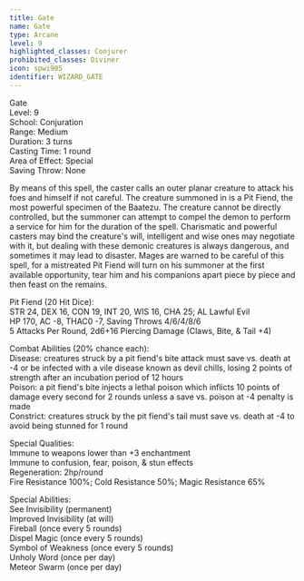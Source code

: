 ```yaml
---
title: Gate
name: Gate
type: Arcane
level: 9
highlighted_classes: Conjurer
prohibited_classes: Diviner
icon: spwi905
identifier: WIZARD_GATE
---
```

Gate  
Level: 9  
School: Conjuration  
Range: Medium  
Duration: 3 turns  
Casting Time: 1 round  
Area of Effect: Special  
Saving Throw: None  
  
By means of this spell, the caster calls an outer planar creature to attack his foes and himself if not careful. The creature summoned in is a Pit Fiend, the most powerful specimen of the Baatezu. The creature cannot be directly controlled, but the summoner can attempt to compel the demon to perform a service for him for the duration of the spell. Charismatic and powerful casters may bind the creature's will, intelligent and wise ones may negotiate with it, but dealing with these demonic creatures is always dangerous, and sometimes it may lead to disaster. Mages are warned to be careful of this spell, for a mistreated Pit Fiend will turn on his summoner at the first available opportunity, tear him and his companions apart piece by piece and then feast on the remains.  
  
Pit Fiend (20 Hit Dice):  
STR 24, DEX 16, CON 19, INT 20, WIS 16, CHA 25;  AL Lawful Evil  
HP 170, AC -8, THAC0 -7, Saving Throws 4/6/4/8/6  
5 Attacks Per Round, 2d6+16 Piercing Damage (Claws, Bite, &amp; Tail +4)  
  
Combat Abilities (20% chance each):  
Disease: creatures struck by a pit fiend's bite attack must save vs. death at -4 or be infected with a vile disease known as devil chills, losing 2 points of strength after an incubation period of 12 hours  
Poison: a pit fiend's bite injects a lethal poison which inflicts 10 points of damage every second for 2 rounds unless a save vs. poison at -4 penalty is made  
Constrict: creatures struck by the pit fiend's tail must save vs. death at -4 to avoid being stunned for 1 round  
  
Special Qualities:  
Immune to weapons lower than +3 enchantment  
Immune to confusion, fear, poison, &amp; stun effects  
Regeneration: 2hp/round  
Fire Resistance 100%; Cold Resistance 50%; Magic Resistance 65%  
  
Special Abilities:  
See Invisibility (permanent)  
Improved Invisibility (at will)  
Fireball (once every 5 rounds)  
Dispel Magic (once every 5 rounds)  
Symbol of Weakness (once every 5 rounds)  
Unholy Word (once per day)  
Meteor Swarm (once per day)  
